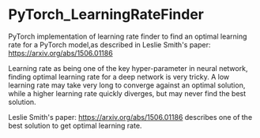 # PyTorch_LearningRateFinder

PyTorch implementation of learning rate finder to find an optimal learning rate for a PyTorch model,as described in Leslie Smith's paper: https://arxiv.org/abs/1506.01186

Learning rate as being one of the key hyper-parameter in neural network, finding optimal learning rate for a deep network is very tricky. A low learning rate may take very long to converge against an optimal solution, while a higher learning rate quickly diverges, but may never find the best solution.

Leslie Smith's paper: https://arxiv.org/abs/1506.01186 describes one of the best solution to get optimal learning rate.

